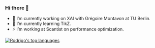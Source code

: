 ### Hi there 👋

- 🔭 I’m currently working on XAI with Grégoire Montavon at TU Berlin.
- 🌱 I’m currently learning TikZ.
- ⚡ I’m working at Scantist on performance optimization.

[![Rodrigo's top languages](https://github-readme-stats.vercel.app/api/top-langs/?username=rodrigobdz&hide=jupyter%20notebook,html&layout=compact&langs_count=6)](https://github.com/rodrigobdz)

<!--
**rodrigobdz/rodrigobdz** is a ✨ _special_ ✨ repository because its `README.md` (this file) appears on your GitHub profile.

Here are some ideas to get you started:

- 🔭 I’m currently working on ...
- 🌱 I’m currently learning ...
- 👯 I’m looking to collaborate on ...
- 🤔 I’m looking for help with ...
- 💬 Ask me about ...
- 📫 How to reach me: ...
- 😄 Pronouns: ...
- ⚡ Fun fact: ...
-->
